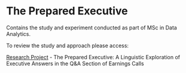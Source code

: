 # The Prepared Executive

Contains the study and experiment conducted as part of MSc in Data Analytics.    

To review the study and approach please access:

[Research Project](./research-project#research-area) - The Prepared Executive: A Linguistic Exploration of Executive Answers in the Q&A Section of Earnings Calls
